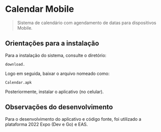 # Calendar Mobile
> Sistema de calendário com agendamento de datas para dispositivos Mobile.

## Orientações para a instalação

Para a instalação do sistema, consulte o diretório:
	
	download.

Logo em seguida, baixar o arquivo nomeado como:
	
	Calendar.apk

Posteriormente, instalar o aplicativo (no celular).

## Observações do desenvolvimento

Para o desenvolvimento do aplicativo e código fonte, foi utilizado a plataforma 2022 Expo (Dev e Go) e EAS.